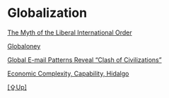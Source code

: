 # Globalization

[The Myth of the Liberal International Order](../../2018/09/the-myth-of-liberal-international-order.md)

[Globaloney](../../2011/04/globaloney.md)

[Global E-mail Patterns Reveal “Clash of Civilizations”](../../2018/09/global-e-mail-patterns-reveal-clash-of.md)

[Economic Complexity, Capability, Hidalgo](../../2017/08/economic-complexity-hidalgo.md)

[[⇪Up]](../..)
